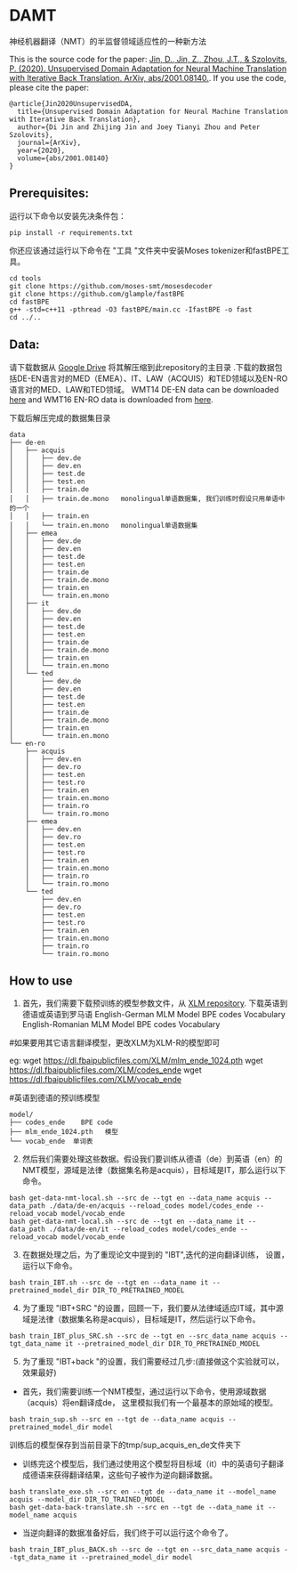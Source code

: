 # DAMT
神经机器翻译（NMT）的半监督领域适应性的一种新方法

This is the source code for the paper: [Jin, D., Jin, Z., Zhou, J.T., & Szolovits, P. (2020). Unsupervised Domain Adaptation for Neural Machine Translation with Iterative Back Translation. ArXiv, abs/2001.08140.](https://arxiv.org/abs/2001.08140). If you use the code, please cite the paper:

```
@article{Jin2020UnsupervisedDA,
  title={Unsupervised Domain Adaptation for Neural Machine Translation with Iterative Back Translation},
  author={Di Jin and Zhijing Jin and Joey Tianyi Zhou and Peter Szolovits},
  journal={ArXiv},
  year={2020},
  volume={abs/2001.08140}
}
```

## Prerequisites:
运行以下命令以安装先决条件包：
```
pip install -r requirements.txt
```
你还应该通过运行以下命令在 "工具 "文件夹中安装Moses tokenizer和fastBPE工具。
```
cd tools
git clone https://github.com/moses-smt/mosesdecoder
git clone https://github.com/glample/fastBPE
cd fastBPE
g++ -std=c++11 -pthread -O3 fastBPE/main.cc -IfastBPE -o fast
cd ../..
```

## Data:
请下载数据从 [Google Drive](https://drive.google.com/file/d/1aQOXfcGpPbQemG4mQQuiy6ZrCRn6WiDj/view?usp=sharing) 
将其解压缩到此repository的主目录 .下载的数据包括DE-EN语言对的MED（EMEA）、IT、LAW（ACQUIS）和TED领域以及EN-RO语言对的MED、LAW和TED领域。 
WMT14 DE-EN data can be downloaded [here](https://nlp.stanford.edu/projects/nmt/) and WMT16 EN-RO data is downloaded from [here](https://www.statmt.org/wmt16/translation-task.html).

下载后解压完成的数据集目录
```buildoutcfg
data
├── de-en
│   ├── acquis
│   │   ├── dev.de
│   │   ├── dev.en
│   │   ├── test.de
│   │   ├── test.en
│   │   ├── train.de
│   │   ├── train.de.mono   monolingual单语数据集, 我们训练时假设只用单语中的一个
│   │   ├── train.en
│   │   └── train.en.mono   monolingual单语数据集
│   ├── emea
│   │   ├── dev.de
│   │   ├── dev.en
│   │   ├── test.de
│   │   ├── test.en
│   │   ├── train.de
│   │   ├── train.de.mono
│   │   ├── train.en
│   │   └── train.en.mono
│   ├── it
│   │   ├── dev.de
│   │   ├── dev.en
│   │   ├── test.de
│   │   ├── test.en
│   │   ├── train.de
│   │   ├── train.de.mono
│   │   ├── train.en
│   │   └── train.en.mono
│   └── ted
│       ├── dev.de
│       ├── dev.en
│       ├── test.de
│       ├── test.en
│       ├── train.de
│       ├── train.de.mono
│       ├── train.en
│       └── train.en.mono
└── en-ro
    ├── acquis
    │   ├── dev.en
    │   ├── dev.ro
    │   ├── test.en
    │   ├── test.ro
    │   ├── train.en
    │   ├── train.en.mono
    │   ├── train.ro
    │   └── train.ro.mono
    ├── emea
    │   ├── dev.en
    │   ├── dev.ro
    │   ├── test.en
    │   ├── test.ro
    │   ├── train.en
    │   ├── train.en.mono
    │   ├── train.ro
    │   └── train.ro.mono
    └── ted
        ├── dev.en
        ├── dev.ro
        ├── test.en
        ├── test.ro
        ├── train.en
        ├── train.en.mono
        ├── train.ro
        └── train.ro.mono
```

## How to use
1. 首先，我们需要下载预训练的模型参数文件，从 [XLM repository](https://github.com/facebookresearch/XLM#pretrained-xlmmlm-models).
下载英语到德语或英语到罗马语
English-German 	MLM 	Model 	BPE codes 	Vocabulary
English-Romanian 	MLM 	Model 	BPE codes 	Vocabulary

#如果要用其它语言翻译模型，更改XLM为XLM-R的模型即可

eg:
wget https://dl.fbaipublicfiles.com/XLM/mlm_ende_1024.pth
wget https://dl.fbaipublicfiles.com/XLM/codes_ende
wget https://dl.fbaipublicfiles.com/XLM/vocab_ende

#英语到德语的预训练模型
```buildoutcfg
model/
├── codes_ende    BPE code
├── mlm_ende_1024.pth   模型
└── vocab_ende  单词表
```

2. 然后我们需要处理这些数据。假设我们要训练从德语（de）到英语（en）的NMT模型，源域是法律（数据集名称是acquis），目标域是IT，那么运行以下命令。
```
bash get-data-nmt-local.sh --src de --tgt en --data_name acquis --data_path ./data/de-en/acquis --reload_codes model/codes_ende --reload_vocab model/vocab_ende
bash get-data-nmt-local.sh --src de --tgt en --data_name it --data_path ./data/de-en/it --reload_codes model/codes_ende --reload_vocab model/vocab_ende
```

3. 在数据处理之后，为了重现论文中提到的 "IBT",迭代的逆向翻译训练， 设置，运行以下命令。
```
bash train_IBT.sh --src de --tgt en --data_name it --pretrained_model_dir DIR_TO_PRETRAINED_MODEL
```

4. 为了重现 "IBT+SRC "的设置，回顾一下，我们要从法律域适应IT域，其中源域是法律（数据集名称是acquis），目标域是IT，然后运行以下命令。
```
bash train_IBT_plus_SRC.sh --src de --tgt en --src_data_name acquis --tgt_data_name it --pretrained_model_dir DIR_TO_PRETRAINED_MODEL
```

5. 为了重现 "IBT+back "的设置，我们需要经过几步:(直接做这个实验就可以，效果最好)

* 首先，我们需要训练一个NMT模型，通过运行以下命令，使用源域数据（acquis）将en翻译成de， 这里模拟我们有一个最基本的原始域的模型。
```
bash train_sup.sh --src en --tgt de --data_name acquis --pretrained_model_dir model
```
训练后的模型保存到当前目录下的tmp/sup_acquis_en_de文件夹下

* 训练完这个模型后，我们通过使用这个模型将目标域（it）中的英语句子翻译成德语来获得翻译结果，这些句子被作为逆向翻译数据。
```
bash translate_exe.sh --src en --tgt de --data_name it --model_name acquis --model_dir DIR_TO_TRAINED_MODEL
bash get-data-back-translate.sh --src en --tgt de --data_name it --model_name acquis
```

* 当逆向翻译的数据准备好后，我们终于可以运行这个命令了。
```
bash train_IBT_plus_BACK.sh --src de --tgt en --src_data_name acquis --tgt_data_name it --pretrained_model_dir model
```
